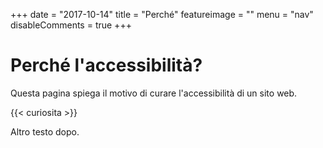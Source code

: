 +++
date = "2017-10-14"
title = "Perché"
featureimage = ""
menu = "nav"
disableComments = true
+++

# Perché l'accessibilità?

Questa pagina spiega il motivo di curare l'accessibilità di un sito web.

{{< curiosita >}}

Altro testo dopo.